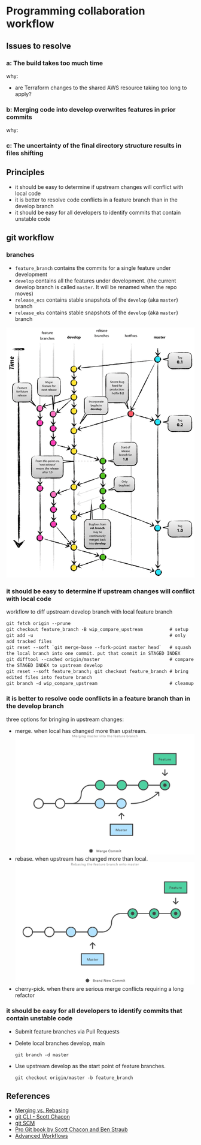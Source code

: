 # Programming collaboration workflow

## Issues to resolve

### a: The build takes too much time

why:

- are Terraform changes to the shared AWS resource taking too long to apply?

### b: Merging code into develop overwrites features in prior commits

why:

### c: The uncertainty of the final directory structure results in files shifting

## Principles

- it should be easy to determine if upstream changes will conflict with local code
- it is better to resolve code conflicts in a feature branch than in the develop branch
- it should be easy for all developers to identify commits that contain unstable code

## git workflow

### branches

- `feature_branch` contains the commits for a single feature under development
- `develop` contains all the features under development. (the current develop branch is called  `master`. It will be renamed when the repo moves)
- `release_ecs` contains stable snapshots of the `develop` (aka `master`) branch
- `release_eks` contains stable snapshots of the `develop` (aka `master`) branch

![Git Flow Branching Model](git-flow-model.png)

### it should be easy to determine if upstream changes will conflict with local code

workflow to diff upstream develop branch with local feature branch

```shell
git fetch origin --prune
git checkout feature_branch -B wip_compare_upstream          # setup
git add -u                                                   # only add tracked files
git reset --soft `git merge-base --fork-point master head`   # squash the local branch into one commit. put that commit in STAGED INDEX
git difftool --cached origin/master                          # compare the STAGED INDEX to upstream develop
git reset --soft feature_branch; git checkout feature_branch # bring edited files into feature branch
git branch -d wip_compare_upstream                           # cleanup
```

### it is better to resolve code conflicts in a feature branch than in the develop branch

three options for bringing in upstream changes:

- merge. when local has changed more than upstream. ![merge diagram](dia-merge.svg)
- rebase. when upstream has changed more than local. ![rebase diagram](dia-rebase.svg)
- cherry-pick. when there are serious merge conflicts requiring a long refactor

### it should be easy for all developers to identify commits that contain unstable code

- Submit feature branches via Pull Requests
- Delete local branches develop, main

  ```shell
  git branch -d master
  ```

- Use upstream develop as the start point of feature branches.

  ```shell
  git checkout origin/master -b feature_branch
  ```

## References

- [Merging vs. Rebasing](https://www.atlassian.com/git/tutorials/merging-vs-rebasing)
- [git CLI - Scott Chacon](http://schacon.github.io/git/git.html)
- [git SCM](https://git-scm.com/)
- [Pro Git book by Scott Chacon and Ben Straub](https://git-scm.com/book/en/v2)
- [Advanced Workflows](http://schacon.github.io/git/gitworkflows.html)
